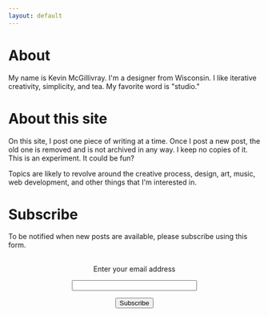 ```yaml
---
layout: default
---
```


# About 

My name is Kevin McGillivray. I'm a designer from Wisconsin. I like iterative creativity, simplicity, and tea. My favorite word is "studio."

# About this site

On this site, I post one piece of writing at a time. Once I post a new post, the old one is removed and is not archived in any way. I keep no copies of it. This is an experiment. It could be fun?

Topics are likely to revolve around the creative process, design, art, music, web development, and other things that I'm interested in.

# Subscribe

To be notified when new posts are available, please subscribe using this form.

<form style="padding:3px;text-align:center;" action="https://tinyletter.com/kmcgillivray" method="post" target="popupwindow" onsubmit="window.open('https://tinyletter.com/kmcgillivray', 'popupwindow', 'scrollbars=yes,width=800,height=600');return true"><p><label for="tlemail">Enter your email address</label></p><p><input type="text" style="width:250px" name="email" id="tlemail" /></p><input type="hidden" value="1" name="embed"/><input type="submit" value="Subscribe" /></form>